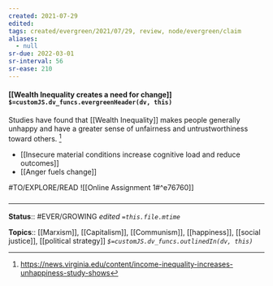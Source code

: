 ```yaml
---
created: 2021-07-29
edited: 
tags: created/evergreen/2021/07/29, review, node/evergreen/claim
aliases:
  - null
sr-due: 2022-03-01
sr-interval: 56
sr-ease: 210
---
```


#### [[Wealth Inequality creates a need for change]] `$=customJS.dv_funcs.evergreenHeader(dv, this)`

Studies have found that [[Wealth Inequality]] makes people generally unhappy and have a greater sense of unfairness and untrustworthiness toward others. [^1] 
- [[Insecure material conditions increase cognitive load and reduce outcomes]]
- [[Anger fuels change]]

#TO/EXPLORE/READ ![[Online Assignment 1#^e76760]]

### <hr class="footnote"/>

**Status**:: #EVER/GROWING 
*edited `=this.file.mtime`*

**Topics**:: [[Marxism]], [[Capitalism]], [[Communism]], [[happiness]], [[social justice]], [[political strategy]]
*`$=customJS.dv_funcs.outlinedIn(dv, this)`*


[^1]: https://news.virginia.edu/content/income-inequality-increases-unhappiness-study-shows